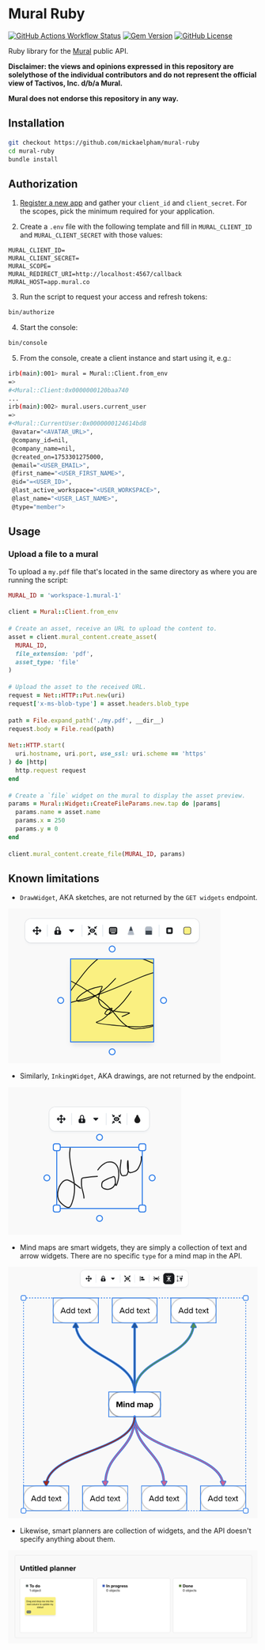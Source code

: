 # Mural Ruby

[![GitHub Actions Workflow Status](https://img.shields.io/github/actions/workflow/status/mickaelpham/mural-ruby/ruby.yml?branch=main&style=for-the-badge)](https://github.com/mickaelpham/mural-ruby/actions/workflows/ruby.yml?query=branch%3Amain)
[![Gem Version](https://img.shields.io/gem/v/mural-ruby?style=for-the-badge)](https://rubygems.org/gems/mural-ruby)
[![GitHub License](https://img.shields.io/github/license/mickaelpham/mural-ruby?style=for-the-badge)](https://github.com/mickaelpham/mural-ruby/blob/main/UNLICENSE)


Ruby library for the [Mural](https://app.mural.co) public API.

**Disclaimer: the views and opinions expressed in this repository are solelythose of the individual contributors and do not represent the official view of Tactivos, Inc. d/b/a Mural.**

**Mural does not endorse this repository in any way.**

## Installation

```sh
git checkout https://github.com/mickaelpham/mural-ruby
cd mural-ruby
bundle install
```

## Authorization

1. [Register a new app][register-app] and gather your `client_id` and
   `client_secret`. For the scopes, pick the minimum required for your
   application.

2. Create a `.env` file with the following template and fill in
   `MURAL_CLIENT_ID` and `MURAL_CLIENT_SECRET` with those values:

```
MURAL_CLIENT_ID=
MURAL_CLIENT_SECRET=
MURAL_SCOPE=
MURAL_REDIRECT_URI=http://localhost:4567/callback
MURAL_HOST=app.mural.co
```

3. Run the script to request your access and refresh tokens:

```sh
bin/authorize
```

4. Start the console:

```sh
bin/console
```

5. From the console, create a client instance and start using it, e.g.:

```sh
irb(main):001> mural = Mural::Client.from_env
=>
#<Mural::Client:0x0000000120baa740
...
irb(main):002> mural.users.current_user
=>
#<Mural::CurrentUser:0x0000000124614bd8
 @avatar="<AVATAR_URL>",
 @company_id=nil,
 @company_name=nil,
 @created_on=1753301275000,
 @email="<USER_EMAIL>",
 @first_name="<USER_FIRST_NAME>",
 @id="=<USER_ID>",
 @last_active_workspace="<USER_WORKSPACE>",
 @last_name="<USER_LAST_NAME>",
 @type="member">
```

## Usage

### Upload a file to a mural

To upload a `my.pdf` file that's located in the same directory as where you
are running the script:

```rb
MURAL_ID = 'workspace-1.mural-1'

client = Mural::Client.from_env

# Create an asset, receive an URL to upload the content to.
asset = client.mural_content.create_asset(
  MURAL_ID,
  file_extension: 'pdf',
  asset_type: 'file'
)

# Upload the asset to the received URL.
request = Net::HTTP::Put.new(uri)
request['x-ms-blob-type'] = asset.headers.blob_type

path = File.expand_path('./my.pdf', __dir__)
request.body = File.read(path)

Net::HTTP.start(
  uri.hostname, uri.port, use_ssl: uri.scheme == 'https'
) do |http|
  http.request request
end

# Create a `file` widget on the mural to display the asset preview.
params = Mural::Widget::CreateFileParams.new.tap do |params|
  params.name = asset.name
  params.x = 250
  params.y = 0
end

client.mural_content.create_file(MURAL_ID, params)
```

## Known limitations

- `DrawWidget`, AKA sketches, are not returned by the `GET widgets` endpoint.

![draw widget example](./img/draw-widget.png)

- Similarly, `InkingWidget`, AKA drawings, are not returned by the endpoint.

![inking widget example](./img/inking-widget.png)

- Mind maps are smart widgets, they are simply a collection of text and arrow
  widgets. There are no specific `type` for a mind map in the API.

![mind map example](./img/mind-map.png)

- Likewise, smart planners are collection of widgets, and the API doesn't
  specify anything about them.

![smart planner example](./img/smart-planner.png)

[register-app]: https://developers.mural.co/public/docs/register-your-app
